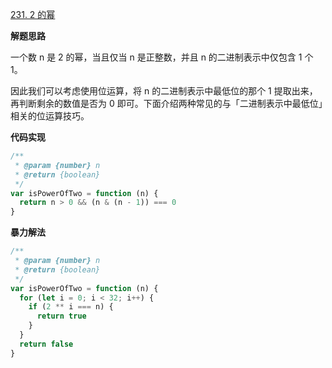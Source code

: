 [231. 2 的幂](https://leetcode.cn/problems/power-of-two/)

**解题思路**

一个数 n 是 2 的幂，当且仅当 n 是正整数，并且 n 的二进制表示中仅包含 1 个 1。

因此我们可以考虑使用位运算，将 n 的二进制表示中最低位的那个 1 提取出来，再判断剩余的数值是否为 0 即可。下面介绍两种常见的与「二进制表示中最低位」相关的位运算技巧。

**代码实现**

```javascript
/**
 * @param {number} n
 * @return {boolean}
 */
var isPowerOfTwo = function (n) {
  return n > 0 && (n & (n - 1)) === 0
}
```

**暴力解法**

```javascript
/**
 * @param {number} n
 * @return {boolean}
 */
var isPowerOfTwo = function (n) {
  for (let i = 0; i < 32; i++) {
    if (2 ** i === n) {
      return true
    }
  }
  return false
}
```
